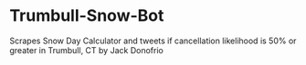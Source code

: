 # Trumbull-Snow-Bot
Scrapes Snow Day Calculator and tweets if cancellation likelihood is 50% or greater in Trumbull, CT
by Jack Donofrio

